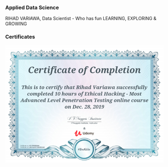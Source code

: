### Applied Data Science
RIHAD VARIAWA, Data Scientist - Who has fun LEARNING, EXPLORING & GROWING

### Certificates
<img src="./img/Ethical_Hacking.png"/>

